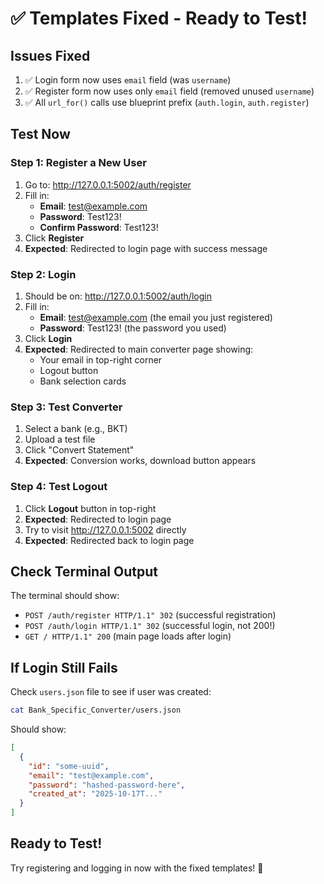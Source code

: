 # ✅ Templates Fixed - Ready to Test!

## Issues Fixed
1. ✅ Login form now uses `email` field (was `username`)
2. ✅ Register form now uses only `email` field (removed unused `username`)
3. ✅ All `url_for()` calls use blueprint prefix (`auth.login`, `auth.register`)

## Test Now

### Step 1: Register a New User
1. Go to: http://127.0.0.1:5002/auth/register
2. Fill in:
   - **Email**: test@example.com
   - **Password**: Test123!
   - **Confirm Password**: Test123!
3. Click **Register**
4. **Expected**: Redirected to login page with success message

### Step 2: Login
1. Should be on: http://127.0.0.1:5002/auth/login
2. Fill in:
   - **Email**: test@example.com (the email you just registered)
   - **Password**: Test123! (the password you used)
3. Click **Login**
4. **Expected**: Redirected to main converter page showing:
   - Your email in top-right corner
   - Logout button
   - Bank selection cards

### Step 3: Test Converter
1. Select a bank (e.g., BKT)
2. Upload a test file
3. Click "Convert Statement"
4. **Expected**: Conversion works, download button appears

### Step 4: Test Logout
1. Click **Logout** button in top-right
2. **Expected**: Redirected to login page
3. Try to visit http://127.0.0.1:5002 directly
4. **Expected**: Redirected back to login page

## Check Terminal Output

The terminal should show:
- `POST /auth/register HTTP/1.1" 302` (successful registration)
- `POST /auth/login HTTP/1.1" 302` (successful login, not 200!)
- `GET / HTTP/1.1" 200` (main page loads after login)

## If Login Still Fails

Check `users.json` file to see if user was created:
```bash
cat Bank_Specific_Converter/users.json
```

Should show:
```json
[
  {
    "id": "some-uuid",
    "email": "test@example.com",
    "password": "hashed-password-here",
    "created_at": "2025-10-17T..."
  }
]
```

## Ready to Test!

Try registering and logging in now with the fixed templates! 🚀
